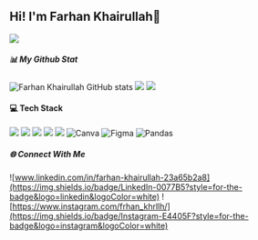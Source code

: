 ## Hi! I'm Farhan Khairullah👋

![](https://media1.tenor.com/m/ZpeNsM7u9fsAAAAC/chika-fujiwara-kaguya-sama.gif&align=center)

##### 📊 My Github Stat
![Farhan Khairullah GitHub stats](https://github-readme-stats.vercel.app/api?username=popiyyy&show_icons=true&theme=radical&align=center)
![](https://nirzak-streak-stats.vercel.app/?user=popiyyy&theme=radical&hide_border=false&align=center)
![](https://github-readme-stats.vercel.app/api/top-langs/?username=popiyyy&theme=radical&hide_border=false&include_all_commits=false&count_private=false&layout=compact&align=center)


#### 💻 Tech Stack
![](https://img.shields.io/badge/HTML5-E34F26?style=for-the-badge&logo=html5&logoColor=white)
![](https://img.shields.io/badge/CSS3-1572B6?style=for-the-badge&logo=css3&logoColor=white)
![](https://img.shields.io/badge/JavaScript-323330?style=for-the-badge&logo=javascript&logoColor=F7DF1E)
![](https://img.shields.io/badge/C%2B%2B-00599C?style=for-the-badge&logo=c%2B%2B&logoColor=white)
![](https://img.shields.io/badge/Python-FFD43B?style=for-the-badge&logo=python&logoColor=blue)
![Canva](https://img.shields.io/badge/Canva-%2300C4CC.svg?style=for-the-badge&logo=Canva&logoColor=white) 
![Figma](https://img.shields.io/badge/figma-%23F24E1E.svg?style=for-the-badge&logo=figma&logoColor=white) 
![Pandas](https://img.shields.io/badge/pandas-%23150458.svg?style=for-the-badge&logo=pandas&logoColor=white)


##### 🌐 Connect With Me
![www.linkedin.com/in/farhan-khairullah-23a65b2a8](https://img.shields.io/badge/LinkedIn-0077B5?style=for-the-badge&logo=linkedin&logoColor=white)
![https://www.instagram.com/frhan_khrllh/](https://img.shields.io/badge/Instagram-E4405F?style=for-the-badge&logo=instagram&logoColor=white)

